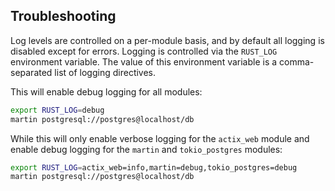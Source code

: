 ## Troubleshooting

Log levels are controlled on a per-module basis, and by default all logging is disabled except for errors. Logging is
controlled via the `RUST_LOG` environment variable. The value of this environment variable is a comma-separated list of
logging directives.

This will enable debug logging for all modules:

```bash
export RUST_LOG=debug
martin postgresql://postgres@localhost/db
```

While this will only enable verbose logging for the `actix_web` module and enable debug logging for the `martin`
and `tokio_postgres` modules:

```bash
export RUST_LOG=actix_web=info,martin=debug,tokio_postgres=debug
martin postgresql://postgres@localhost/db
```
